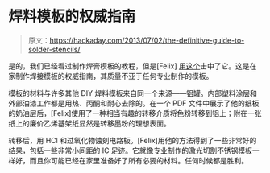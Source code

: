 # 焊料模板的权威指南

> 原文：<https://hackaday.com/2013/07/02/the-definitive-guide-to-solder-stencils/>

是的，我们已经看过制作焊膏模板的教程，但是[Felix] [用这个](http://www.youtube.com/watch?v=JWUJtmgh55M)击中了它。这是在家制作焊接模板的权威指南，其质量不亚于任何专业制作的模板。

模板的材料与许多其他 DIY 焊料模板来自同一个来源——铝罐。内部塑料涂层和外部油漆工作都是用热、丙酮和耐心去除的。在一个 PDF 文件中展示了他的纸板的奶油层后，[Felix]使用了一种相当有趣的转移介质将色粉转移到铝上；附在一张纸上的廉价乙烯基架纸显然是转移墨粉的理想表面。

转移后，用 HCl 和过氧化物蚀刻电路板。[Felix]用他的方法得到了一些非常好的结果，包括一些非常小间距的 IC 足迹。它就像专业制作的激光切割不锈钢模板一样好，而且你可能已经在家里准备好了所有必要的材料。任何时候都是胜利。